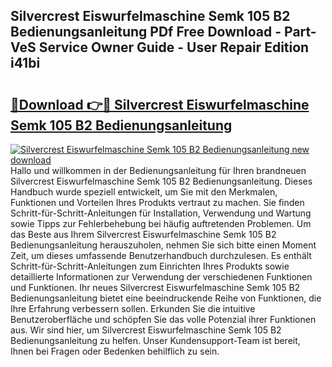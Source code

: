 ## Silvercrest Eiswurfelmaschine Semk 105 B2 Bedienungsanleitung PDf Free Download - Part-VeS Service Owner Guide - User Repair Edition i41bi

# <h2><a href="http://df3yvx.blite.top/?on=Silvercrest+Eiswurfelmaschine+Semk+105+B2+Bedienungsanleitung">🔗Download 👉🔴 Silvercrest Eiswurfelmaschine Semk 105 B2 Bedienungsanleitung</a></h2>

[![Silvercrest Eiswurfelmaschine Semk 105 B2 Bedienungsanleitung new download](https://i.imgur.com/lujVjoI.png)](http://df3yvx.blite.top/?on=Silvercrest+Eiswurfelmaschine+Semk+105+B2+Bedienungsanleitung)
Hallo und willkommen in der Bedienungsanleitung für Ihren brandneuen Silvercrest Eiswurfelmaschine Semk 105 B2 Bedienungsanleitung. Dieses Handbuch wurde speziell entwickelt, um Sie mit den Merkmalen, Funktionen und Vorteilen Ihres Produkts vertraut zu machen. Sie finden Schritt-für-Schritt-Anleitungen für Installation, Verwendung und Wartung sowie Tipps zur Fehlerbehebung bei häufig auftretenden Problemen. Um das Beste aus Ihrem Silvercrest Eiswurfelmaschine Semk 105 B2 Bedienungsanleitung herauszuholen, nehmen Sie sich bitte einen Moment Zeit, um dieses umfassende Benutzerhandbuch durchzulesen. Es enthält Schritt-für-Schritt-Anleitungen zum Einrichten Ihres Produkts sowie detaillierte Informationen zur Verwendung der verschiedenen Funktionen und Funktionen. Ihr neues Silvercrest Eiswurfelmaschine Semk 105 B2 Bedienungsanleitung bietet eine beeindruckende Reihe von Funktionen, die Ihre Erfahrung verbessern sollen. Erkunden Sie die intuitive Benutzeroberfläche und schöpfen Sie das volle Potenzial ihrer Funktionen aus. Wir sind hier, um Silvercrest Eiswurfelmaschine Semk 105 B2 Bedienungsanleitung zu helfen. Unser Kundensupport-Team ist bereit, Ihnen bei Fragen oder Bedenken behilflich zu sein.
